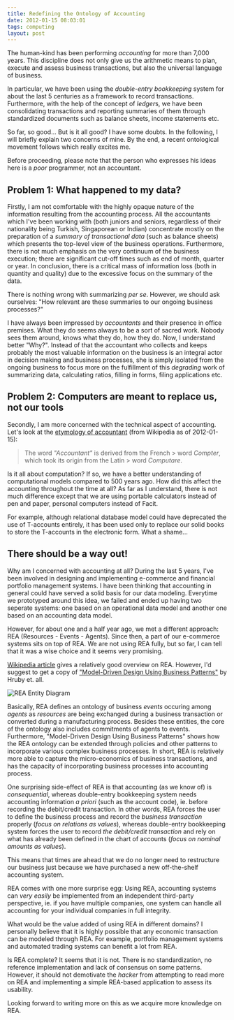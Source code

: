 ```yaml
---
title: Redefining the Ontology of Accounting
date: 2012-01-15 08:03:01
tags: computing
layout: post
---
```


The human-kind has been performing <em>accounting</em> for more than 7,000 years. This discipline does not only give us the arithmetic means to plan, execute and assess business transactions, but also the universal language of business.

In particular, we have been using the <em>double-entry bookkeeping</em> system for about the last 5 centuries as a framework to record transactions. Furthermore, with the help of the concept of <em>ledger</em>s, we have been consolidating transactions and reporting summaries of them through standardized documents such as balance sheets, income statements etc.

So far, so good... But is it all good? I have some doubts. In the following, I will briefly explain two concerns of mine. By the end, a recent ontological movement follows which really excites me.

<!-- more -->

Before proceeding, please note that the person who expresses his ideas here is a <em>poor</em> programmer, not an accountant.

## Problem 1: What happened to my data?

Firstly, I am not comfortable with the highly opaque nature of the information resulting from the accounting process. All the accountants which I've been working with (both juniors and seniors, regardless of their nationality being Turkish, Singaporean or Indian) concentrate mostly on the preparation of a <em>summary of transactional data</em> (such as balance sheets) which presents the top-level view of the business operations. Furthermore, there is not much emphasis on the very continuum of the business execution; there are significant cut-off times such as end of month, quarter or year. In conclusion, there is a critical mass of information loss (both in quantity and quality) due to the excessive focus on the summary of the data.

There is nothing wrong with summarizing <em>per se</em>. However, we should ask ourselves: "How relevant are these summaries to our ongoing business processes?"

I have always been impressed by <em>accountants</em> and their presence in office premises. What they do seems always to be a sort of sacred work. Nobody sees them around, knows what they do, how they do. Now, I understand better "Why?". Instead of that the accountant who collects and keeps probably the most valuable information on the business is an integral actor in decision making and business processes, she is simply isolated from the ongoing business to focus more on the fulfillment of this <em>degrading</em> work of summarizing data, calculating ratios, filling in forms, filing applications etc.

## Problem 2: Computers are meant to replace us, not our tools

Secondly, I am more concerned with the technical aspect of accounting. Let's look at the <a href="http://en.wikipedia.org/wiki/Accounting#Etymology">etymology of accountant</a> (from Wikipedia as of 2012-01-15):

> The word <em>"Accountant"</em> is derived from the French > word <em>Compter</em>, which took its origin from the Latin > word <em>Computare</em>.

 Is it all about computation? If so, we have a better understanding of computational models compared to 500 years ago. How did this affect the accounting throughout the time at all? As far as I understand, there is not much difference except that we are using portable calculators instead of pen and paper, personal computers instead of Facit.

For example, although relational database model could have deprecated the use of T-accounts entirely, it has been used only to replace our solid books to store the T-accounts in the electronic form. What a shame...

## There should be a way out!

Why am I concerned with accounting at all? During the last 5 years, I've been involved in designing and implementing e-commerce and financial portfolio management systems. I have been thinking that accounting in general could have served a solid basis for our data modeling. Everytime we prototyped around this idea, we failed and ended up having two seperate systems: one based on an operational data model and another one based on an accounting data model.

However, for about one and a half year ago, we met a different approach: REA (Resources - Events - Agents). Since then, a part of our e-commerce systems sits on top of REA. We are not using REA fully, but so far, I can tell that it was a wise choice and it seems very promising.

<a href="http://en.wikipedia.org/wiki/Resources,_Events,_Agents">Wikipedia article</a> gives a relatively good overview on REA. However, I'd suggest to get a copy of <a href="http://reatechnology.com/">"Model-Driven Design Using Business Patterns"</a> by Hruby et. all.

![REA Entity Diagram](/media/REA_entity_diagram.png "REA Entity Diagram")

Basically, REA defines an ontology of business <em>events</em> occuring among <em>agents</em> as <em>resources</em> are being exchanged during a business transaction or converted during a manufacturing process. Besides these entities, the core of the ontology also includes commitments of agents to events. Furthermore, "Model-Driven Design Using Business Patterns" shows how the REA ontology can be extended through policies and other patterns to incorporate various complex business processes. In short, REA is relatively more able to capture the micro-economics of business transactions, and has the capacity of incorporating business processes into accounting process.

One surprising side-effect of REA is that accounting (as we know of) is <em>consequential</em>, whereas double-entry bookkeeping system needs accounting information <em>a priori</em> (such as the account code), ie. before recording the debit/credit transaction. In other words, REA forces the user to define the business process and record the <em>business transaction</em> properly (<em>focus on relations as values</em>), whereas double-entry bookkeeping system forces the user to record <em>the debit/credit transaction</em> and rely on what has already been defined in the chart of accounts (<em>focus on nominal amounts as values</em>).

This means that times are ahead that we do no longer need to restructure our business just because we have purchased a new off-the-shelf accounting system.

REA comes with one more surprise egg: Using REA, accounting systems can <em>very easily</em> be implemented from an independent third-party perspective, ie. if you have multiple companies, one system can handle all accounting for your individual companies in full integrity.

What would be the value added of using REA in different domains? I personally believe that it is highly possible that any economic transaction can be modeled through REA. For example, portfolio management systems and automated trading systems can benefit a lot from REA.

Is REA complete? It seems that it is not. There is no standardization, no reference implementation and lack of consensus on some patterns. However, it should not demotivate the <em>hacker</em> from attempting to read more on REA and implementing a simple REA-based application to assess its usability.

Looking forward to writing more on this as we acquire more knowledge on REA.
